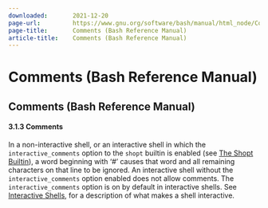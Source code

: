 ```yaml
---
downloaded:       2021-12-20
page-url:         https://www.gnu.org/software/bash/manual/html_node/Comments.html
page-title:       Comments (Bash Reference Manual)
article-title:    Comments (Bash Reference Manual)
---
```

# Comments (Bash Reference Manual)

Comments (Bash Reference Manual)
---

#### 3.1.3 Comments

In a non-interactive shell, or an interactive shell in which the `interactive_comments` option to the `shopt` builtin is enabled (see [The Shopt Builtin][1]), a word beginning with ‘#’ causes that word and all remaining characters on that line to be ignored. An interactive shell without the `interactive_comments` option enabled does not allow comments. The `interactive_comments` option is on by default in interactive shells. See [Interactive Shells][2], for a description of what makes a shell interactive.

[1]: https://www.gnu.org/software/bash/manual/html_node/The-Shopt-Builtin.html
[2]: https://www.gnu.org/software/bash/manual/html_node/Interactive-Shells.html
